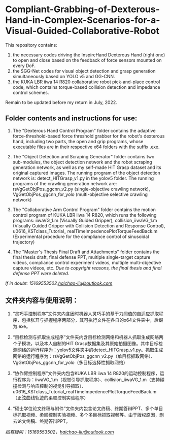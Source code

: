 # Compliant-Grabbing-of-Dexterous-Hand-in-Complex-Scenarios-for-a-Visual-Guided-Collaborative-Robot
This repository contains: 
1. the necessary codes driving the InspireHand Dexterous Hand (right one) to open and close based on the feedback of force sensors mounted on every DoF.
2. the SGG-Net codes for visual object detection and grasp generation simultaneously based on YOLO v5 and GG-CNN.
3. the KUKA LBR iiwa 14 R820 collaborative robot pick-and-place control code, which contains torque-based collision detection and impedance control schemes.

Remain to be updated before my return in July, 2022.

## Folder contents and instructions for use:

1. The "Dexterous Hand Control Program" folder contains the adaptive force-threshold-based force threshold grabber for the robot's dexterous hand, including two parts, the open and grip programs, whose executable files are in their respective x64 folders with the suffix .exe.

2. The "Object Detection and Scraping Generator" folder contains two sub-modules, the object detection network and the robot scraping generation network, as well as my self-made HIT Grasp dataset and its original captured images. The running program of the object detection network is: detect_HITGrasp_v1.py in the yolov5 folder. The running programs of the crawling generation network are: rsVgGetObjPos_ggcnn_v2.py (single-objective crawling network), VgGetObjPos_ggcnn_for_yolo (multi-objective selective crawling network)

3. The "Collaborative Arm Control Program" folder contains the motion control program of KUKA LBR iiwa 14 R820, which runs the following programs: iiwaVG_1.m (Visually Guided Gripper), collision_iiwaVG_1.m (Visually Guided Gripper with Collision Detection and Response Control), u0616_KSTclass_Tutorial_ realTimeImpedencePlotTorqueFeedBack.m (Experimental procedure for the compliance control of sinusoidal trajectory)

4. The "Master's Thesis Final Draft and Attachments" folder contains the final thesis draft, final defense PPT, multiple single-target capture videos, compliance control experiment videos, multiple multi-objective capture videos, etc. *Due to copyright reasons, the final thesis and final defense PPT were deleted.*

*If in doubt: 15169553502,haichao-liu@outlook.com*

## 文件夹内容与使用说明：

1. “灵巧手控制程序”文件夹内含因时机器人灵巧手的基于力阈值的自适应抓取程序，包括张开与抓握程序两部分，其可执行文件在各自的x64文件夹中，后缀为.exe。

2. “目标检测与抓取生成程序”文件夹内含目标检测网络和机器人抓取生成网络两个子模块，以及本人自制的HIT Grasp数据集及其原始拍摄图像。其中目标检测网络的运行程序为：yolov5文件夹中的detect_HITGrasp_v1.py。抓取生成网络的运行程序为：rsVgGetObjPos_ggcnn_v2.py（单目标抓取网络）、VgGetObjPos_ggcnn_for_yolo（多目标选择性抓取网络）

3. “协作臂控制程序”文件夹内包含KUKA LBR iiwa 14 R820的运动控制程序，运行程序为：iiwaVG_1.m（视觉引导抓取程序）、collision_iiwaVG_1.m（支持碰撞检测与响应控制的视觉引导抓取）、u0616_KSTclass_Tutorial_realTimeImpedencePlotTorqueFeedBack.m（正弦曲线轨迹的柔顺控制实验程序）

4. “硕士学位论文终稿与附件”文件夹内包含论文终稿、终期答辩PPT、多个单目标抓取视频、柔顺控制实验视频、多个多目标抓取视频等。由于版权原因，删去论文终稿、终期答辩PPT。

*如有疑问：15169553502，haichao-liu@outlook.com*

